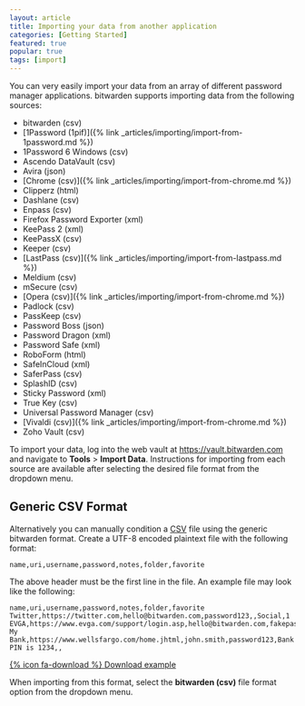 ```yaml
---
layout: article
title: Importing your data from another application
categories: [Getting Started]
featured: true
popular: true
tags: [import]
---
```


You can very easily import your data from an array of different password manager applications. bitwarden supports importing data from the following sources:

- bitwarden (csv)
- [1Password (1pif)]({% link _articles/importing/import-from-1password.md %})
- 1Password 6 Windows (csv)
- Ascendo DataVault (csv)
- Avira (json)
- [Chrome (csv)]({% link _articles/importing/import-from-chrome.md %})
- Clipperz (html)
- Dashlane (csv)
- Enpass (csv)
- Firefox Password Exporter (xml)
- KeePass 2 (xml)
- KeePassX (csv)
- Keeper (csv)
- [LastPass (csv)]({% link _articles/importing/import-from-lastpass.md %})
- Meldium (csv)
- mSecure (csv)
- [Opera (csv)]({% link _articles/importing/import-from-chrome.md %})
- Padlock (csv)
- PassKeep (csv)
- Password Boss (json)
- Password Dragon (xml)
- Password Safe (xml)
- RoboForm (html)
- SafeInCloud (xml)
- SaferPass (csv)
- SplashID (csv)
- Sticky Password (xml)
- True Key (csv)
- Universal Password Manager (csv)
- [Vivaldi (csv)]({% link _articles/importing/import-from-chrome.md %})
- Zoho Vault (csv)

To import your data, log into the web vault at <https://vault.bitwarden.com> and navigate to **Tools** > **Import Data**. Instructions for importing from each source are available after selecting the desired file format from the dropdown menu.

## Generic CSV Format

Alternatively you can manually condition a [CSV](https://en.wikipedia.org/wiki/Comma-separated_values) file using the generic bitwarden format. Create a UTF-8 encoded plaintext file with the following format:

```
name,uri,username,password,notes,folder,favorite
```

The above header must be the first line in the file. An example file may look like the following:

```
name,uri,username,password,notes,folder,favorite
Twitter,https://twitter.com,hello@bitwarden.com,password123,,Social,1
EVGA,https://www.evga.com/support/login.asp,hello@bitwarden.com,fakepassword,,,
My Bank,https://www.wellsfargo.com/home.jhtml,john.smith,password123,Bank PIN is 1234,,
```

[{% icon fa-download %} Download example](/files/bitwarden_export.csv)

When importing from this format, select the **bitwarden (csv)** file format option from the dropdown menu.

